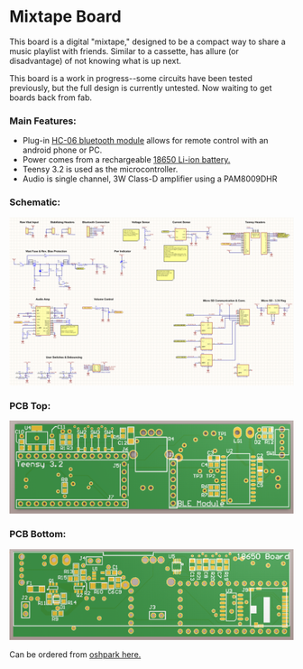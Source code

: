 # Mixtape Board
This board is a digital "mixtape," designed to be a compact way to share a music playlist with friends. 
Similar to a cassette, has allure (or disadvantage) of not knowing what is up next.

This board is a work in progress--some circuits have been tested previously, but the full design is currently untested. Now waiting to get boards back from fab.

### Main Features:
* Plug-in [HC-06 bluetooth module](http://www.gearbest.com/sensors/pp_241478.html) allows for remote control with an android phone or PC.
* Power comes from a rechargeable [18650 Li-ion battery.](https://github.com/bkeegs/18650-Charge-Board) 
* Teensy 3.2 is used as the microcontroller.
* Audio is single channel, 3W Class-D amplifier using a PAM8009DHR

### Schematic:
![Alt text](mixtape_sch.PNG?raw=true)

### PCB Top:
![Alt text](mixtape_board1.PNG?raw=true)

### PCB Bottom:
![Alt text](mixtape_board2.PNG?raw=true)


Can be ordered from [oshpark here.](https://oshpark.com/shared_projects/jIOHaPzt)

